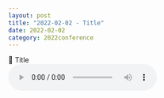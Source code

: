 ```yaml
---
layout: post
title: "2022-02-02 - Title"
date: 2022-02-02
category: 2022conference
---
```


<p>
🎵 Title <br>
<audio controls>
  <source src="mp3" type="audio/mpeg">
  Your browser does not support the audio element.
</audio>
</p>

